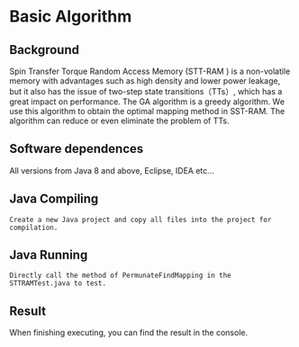 # Basic Algorithm

## Background

Spin Transfer Torque Random Access Memory (STT-RAM ) is a non-volatile memory with advantages such as high density and lower power leakage, but it also has the issue of two-step state transitions（TTs）, which has a great impact on performance. The GA algorithm is a greedy algorithm. We use this algorithm to obtain the optimal mapping method in SST-RAM. The algorithm can reduce or even eliminate the problem of TTs.

## Software dependences

All versions from Java 8 and above, Eclipse, IDEA etc...

## Java Compiling

```Eclipse, IDEA etc ...
Create a new Java project and copy all files into the project for compilation.
```

## Java Running

```Eclipse, IDEA etc ...
Directly call the method of PermunateFindMapping in the STTRAMTest.java to test.
```

## Result

When finishing executing, you can find the result in the console.&#x20;
